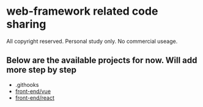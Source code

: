 # web-framework related code sharing

All copyright reserved.
Personal study only. No commercial useage.

## Below are the available projects for now. Will add more step by step

- .githooks
- [front-end/vue](https://vue-demo-lake.vercel.app)
- [front-end/react](https://react-demo-wheat-ten.vercel.app/)